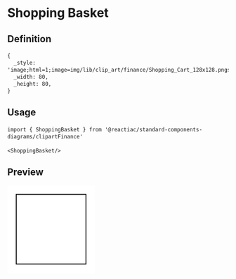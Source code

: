 # Shopping Basket

## Definition

```
{
  _style: 'image;html=1;image=img/lib/clip_art/finance/Shopping_Cart_128x128.pngstrokeColor=none;',
  _width: 80,
  _height: 80,
}
```

## Usage

```
import { ShoppingBasket } from '@reactiac/standard-components-diagrams/clipartFinance'

<ShoppingBasket/>
```

## Preview

<img src="./shopping-basket.png" width="200"/>
